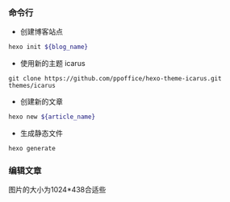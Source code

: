 ### 命令行
* 创建博客站点
```bash
hexo init ${blog_name}
```
* 使用新的主题 icarus
```git
git clone https://github.com/ppoffice/hexo-theme-icarus.git themes/icarus
```
* 创建新的文章
```bash
hexo new ${article_name}
```
* 生成静态文件
```bash
hexo generate
```

### 编辑文章

图片的大小为1024*438合适些
